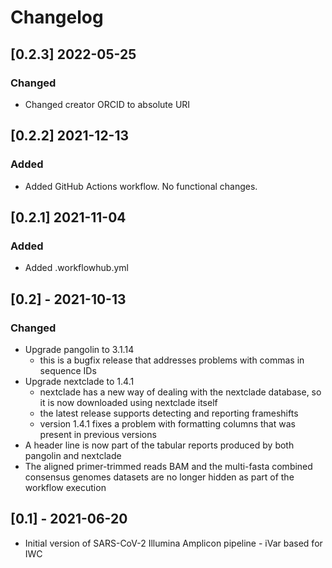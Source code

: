 # Changelog

## [0.2.3] 2022-05-25

### Changed
- Changed creator ORCID to absolute URI

## [0.2.2] 2021-12-13

### Added
- Added GitHub Actions workflow. No functional changes.

## [0.2.1] 2021-11-04

### Added
- Added .workflowhub.yml

## [0.2] - 2021-10-13

### Changed

- Upgrade pangolin to 3.1.14 
  - this is a bugfix release that addresses problems with commas in sequence IDs
- Upgrade nextclade to 1.4.1
  - nextclade has a new way of dealing with the nextclade database, so it is now downloaded using nextclade itself
  - the latest release supports detecting and reporting frameshifts
  - version 1.4.1 fixes a problem with formatting columns that was present in previous versions
- A header line is now part of the tabular reports produced by both pangolin and nextclade
- The aligned primer-trimmed reads BAM and the multi-fasta combined consensus genomes datasets are no longer hidden as part of the workflow execution

## [0.1] - 2021-06-20

- Initial version of SARS-CoV-2 Illumina Amplicon pipeline - iVar based for IWC
